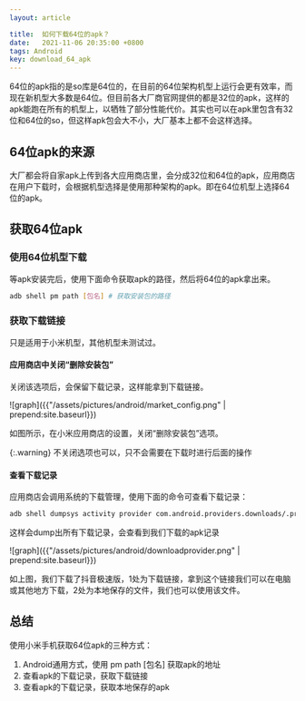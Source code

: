 ```yaml
---
layout: article

title:  如何下载64位的apk？
date:   2021-11-06 20:35:00 +0800
tags: Android
key: download_64_apk
---
```


64位的apk指的是so库是64位的，在目前的64位架构机型上运行会更有效率，而现在新机型大多数是64位。但目前各大厂商官网提供的都是32位的apk，这样的apk能跑在所有的机型上，以牺牲了部分性能代价。其实也可以在apk里包含有32位和64位的so，但这样apk包会大不小，大厂基本上都不会这样选择。 

<!--more-->

## 64位apk的来源

大厂都会将自家apk上传到各大应用商店里，会分成32位和64位的apk，应用商店在用户下载时，会根据机型选择是使用那种架构的apk。即在64位机型上选择64位的apk。

## 获取64位apk

### 使用64位机型下载

等apk安装完后，使用下面命令获取apk的路径，然后将64位的apk拿出来。

```bash
adb shell pm path [包名] # 获取安装包的路径
```

### 获取下载链接

只是适用于小米机型，其他机型未测试过。

#### 应用商店中关闭“删除安装包”

关闭该选项后，会保留下载记录，这样能拿到下载链接。

![graph]({{"/assets/pictures/android/market_config.png" | prepend:site.baseurl}})

如图所示，在小米应用商店的设置，关闭“删除安装包”选项。

{:.warning}
不关闭选项也可以，只不会需要在下载时进行后面的操作

#### 查看下载记录

应用商店会调用系统的下载管理，使用下面的命令可查看下载记录：

```bash
adb shell dumpsys activity provider com.android.providers.downloads/.provider.DownloadProvider
``` 

这样会dump出所有下载记录，会查看到我们下载的apk记录

![graph]({{"/assets/pictures/android/downloadprovider.png" | prepend:site.baseurl}})

如上图，我们下载了抖音极速版，1处为下载链接，拿到这个链接我们可以在电脑或其他地方下载，2处为本地保存的文件，我们也可以使用该文件。

## 总结

使用小米手机获取64位apk的三种方式：
1. Android通用方式，使用 pm path [包名] 获取apk的地址
2. 查看apk的下载记录，获取下载链接
3. 查看apk的下载记录，获取本地保存的apk